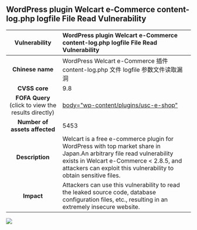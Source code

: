 ## WordPress plugin Welcart e-Commerce content-log.php logfile File Read Vulnerability

|   **Vulnerability**  | **WordPress plugin Welcart e-Commerce content-log.php logfile File Read Vulnerability**  |
| :----:   | :-----|
|  **Chinese name**  | WordPress Welcart e-Commerce 插件 content-log.php 文件 logfile 参数文件读取漏洞 |
| **CVSS core**  | 9.8 |
| **FOFA Query**  (click to view the results directly)| [body=\"wp-content/plugins/usc-e-shop\"](https://en.fofa.info/result?qbase64=Ym9keT0id3AtY29udGVudC9wbHVnaW5zL3VzYy1lLXNob3Ai) |
| **Number of assets affected**  | 5453 |
| **Description**  | Welcart is a free e-commerce plugin for WordPress with top market share in Japan.An arbitrary file read vulnerability exists in Welcart e-Commerce < 2.8.5, and attackers can exploit this vulnerability to obtain sensitive files. |
| **Impact** | Attackers can use this vulnerability to read the leaked source code, database configuration files, etc., resulting in an extremely insecure website. |

![](https://s3.bmp.ovh/imgs/2023/05/12/2474ac119a44c003.gif)
